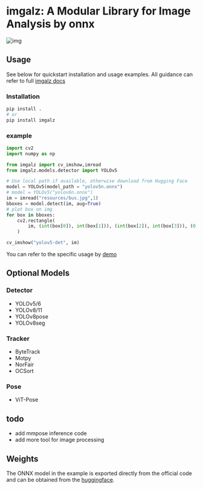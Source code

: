 # imgalz: A Modular Library for Image Analysis by onnx

![img](https://cdn.jsdelivr.net/gh/pleb631/ImgManager@main/img/2024-01-24-14-31-32.png)

## Usage

See below for quickstart installation and usage examples.
All guidance can refer to full [imgalz docs](https://pleb631.github.io/imgalz)

### Installation

```bash
pip install .
# or
pip install imgalz
```

### example

```python
import cv2
import numpy as np

from imgalz import cv_imshow,imread
from imgalz.models.detector import YOLOv5

# Use local path if available, otherwise download from Hugging Face
model = YOLOv5(model_path = "yolov5n.onnx")
# model = YOLOv5("yolov6n.onnx")
im = imread("resources/bus.jpg",1)
bboxes = model.detect(im, aug=True)
# plot box on img
for box in bboxes:
    cv2.rectangle(
        im, (int(box[0]), int(box[1])), (int(box[2]), int(box[3])), (0, 0, 255), 2
    )

cv_imshow("yolov5-det", im)

```

You can refer to the specific usage by [demo](demo/yolo.py)

## Optional Models

### Detector

- YOLOv5/6
- YOLOv8/11
- YOLOv8pose
- YOLOv8seg

### Tracker

- ByteTrack
- Motpy
- NorFair
- OCSort

### Pose

- ViT-Pose

## todo

- add mmpose inference code
- add more tool for image processing

## Weights

The ONNX model in the example is exported directly from the official code and can be obtained from the [huggingface](https://huggingface.co/pleb631/onnxmodel).
